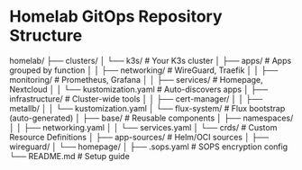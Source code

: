 # Homelab GitOps Repository Structure

homelab/
├── clusters/
│   └── k3s/                # Your K3s cluster
│       ├── apps/                # Apps grouped by function
│       │   ├── networking/      # WireGuard, Traefik
│       │   ├── monitoring/      # Prometheus, Grafana
│       │   ├── services/        # Homepage, Nextcloud
│       │   └── kustomization.yaml  # Auto-discovers apps
│       ├── infrastructure/      # Cluster-wide tools
│       │   ├── cert-manager/
│       │   ├── metallb/
│       │   └── kustomization.yaml
│       └── flux-system/         # Flux bootstrap (auto-generated)
│
├── base/                        # Reusable components
│   ├── namespaces/
│   │   ├── networking.yaml
│   │   └── services.yaml
│   └── crds/                    # Custom Resource Definitions
│
├── app-sources/                 # Helm/OCI sources
│   ├── wireguard/
│   └── homepage/
│
├── .sops.yaml                   # SOPS encryption config
└── README.md                    # Setup guide
